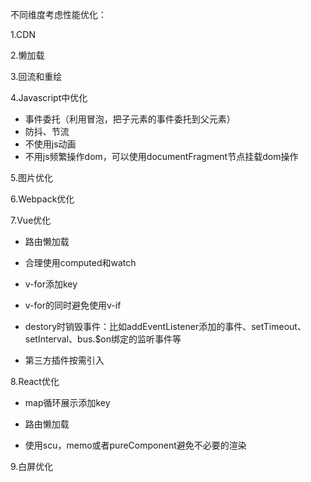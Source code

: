 不同维度考虑性能优化：

1.CDN

2.懒加载

3.回流和重绘

4.Javascript中优化

- 事件委托（利用冒泡，把子元素的事件委托到父元素）
- 防抖、节流
- 不使用js动画
- 不用js频繁操作dom，可以使用documentFragment节点挂载dom操作

5.图片优化

6.Webpack优化

7.Vue优化

- 路由懒加载

- 合理使用computed和watch

- v-for添加key

- v-for的同时避免使用v-if

- destory时销毁事件：比如addEventListener添加的事件、setTimeout、setInterval、bus.$on绑定的监听事件等

- 第三方插件按需引入

8.React优化

- map循环展示添加key

- 路由懒加载

- 使用scu，memo或者pureComponent避免不必要的渲染

9.白屏优化

